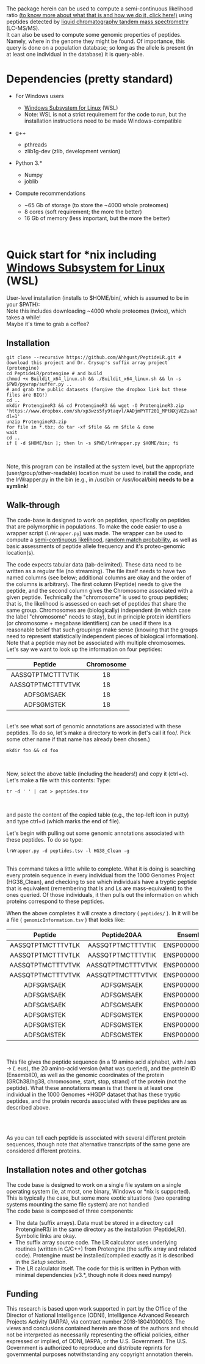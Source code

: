 #

The package herein can be used to compute a semi-continuous likelihood ratio [(to know more about what that is and how we do it, click here!)](about.md) using peptides detected by [liquid chromatography tandem mass spectrometry](https://en.wikipedia.org/wiki/Liquid_chromatography%E2%80%93mass_spectrometry) (LC-MS/MS). \
It can also be used to compute some genomic properties of peptides. Namely, where in the genome they might be found. Of importance, this query is done on a population database; so long as the allele is present (in at least one individual in the database) it is query-able. 

# Dependencies (pretty standard)
* For Windows users
  * [Windows Subsystem for Linux](https://docs.microsoft.com/en-us/windows/wsl/about) (WSL)
  * Note: WSL is not a strict requirement for the code to run, but the installation instructions need to be made Windows-compatible 
* g++
  * pthreads 
  * zlib1g-dev (zlib, development version)
* Python 3.*
  * Numpy
  * joblib

* Compute recommendations
  * ~65 Gb of storage (to store the ~4000 whole proteomes)
  * 8 cores (soft requirement; the more the better)
  * 16 Gb of memory (less important, but the more the better)

<br>

# Quick start for *nix including [Windows Subsystem for Linux](https://docs.microsoft.com/en-us/windows/wsl/about) (WSL)
User-level installation (installs to $HOME/bin/, which is assumed to be in your $PATH): \
Note this includes downloading ~4000 whole proteomes (twice), which takes a while!\
Maybe it's time to grab a coffee?
<br>

## Installation
```
git clone --recursive https://github.com/Ahhgust/PeptideLR.git # download this project and Dr. Crysup's suffix array project (protengine)
cd PeptideLR/protengine # and build
chmod +x Buildit_x64_linux.sh && ./Buildit_x64_linux.sh && ln -s $PWD/pywrap/suffer.py ..
# and grab the public datasets (forgive the dropbox link but these files are BIG!)
cd ..
mkdir ProtengineR3 && cd ProtengineR3 && wget -O ProtengineR3.zip 'https://www.dropbox.com/sh/xp3wzs5fy9taqvl/AADjmPYTT201_MPtNXjVEZuaa?dl=1'
unzip ProtengineR3.zip
for file in *.tbz; do tar -xf $file && rm $file & done
wait
cd ..
if [ -d $HOME/bin ]; then ln -s $PWD/lrWrapper.py $HOME/bin; fi
```
<br>

Note, this program can be installed at the system level, but the appropriate (user/group/other-readable) location must be used to install the code, and the lrWrapper.py in the bin (e.g., in /usr/bin or /usr/local/bin) **needs to be a symlink**!

## Walk-through
The code-base is designed to work on peptides, specifically on peptides that are polymorphic in populations. To make the code easier to use a wrapper script (`lrWrapper.py`) was made. The wrapper can be used to compute a [semi-continuous likelihood](about.md), [random match probability](https://doi.org/10.1016/j.fsigen.2020.102295), as well as basic assessments of peptide allele frequency and it's proteo-genomic location(s).

The code expects tabular data (tab-delimited). These data need to be written as a regular file (no streaming). The file itself needs to have two named columns (see below; additional columns are okay and the order of the columns is arbitrary). The first column (Peptide) needs to give the peptide, and the second column gives the Chromosome associated with a given peptide. Technically the "chromosome" is used to group peptides; that is, the likelihood is assessed on each set of peptides that share the same group. Chromosomes are (biologically) independent (in which case the label "chromosome" needs to stay), but in principle protein identifiers (or chromosome + megabase identifiers) can be used if there is a reasonable belief that such groupings make sense (knowing that the groups need to represent statistically independent pieces of biological information). Note that a peptide may not be associated with multiple chromosomes. Let's say we want to look up the information on four peptides:
<br>

| Peptide | Chromosome |
| :---------: | :--------: |
| AASSQTPTMCTTTVTIK  | 18 |
| AASSQTPTMCTTTVTVK  | 18 |
| ADFSGMSAEK         | 18 |
| ADFSGMSTEK         | 18 |

<br>
Let's see what sort of genomic annotations are associated with these peptides. To do so, let's make a directory to work in (let's call it foo/. Pick some other name if that name has already been chosen.)
<br>

`mkdir foo && cd foo`

<br>

Now, select the above table (including the headers!) and copy it (ctrl+c). Let's make a file with this contents: Type:
<br>

`tr -d ' ' | cat > peptides.tsv`

<br>

and paste the content of the copied table (e.g., the top-left icon in putty) and type ctrl+d (which marks the end of file).

Let's begin with pulling out some genomic annotations associated with these peptides. To do so type:
<br>

`lrWrapper.py -d peptides.tsv -l HG38_Clean -g`

<br>
This command takes a little while to complete. What it is doing is searching every protein sequence in every individual from the 1000 Genomes Project (HG38_Clean), and checking to see which individuals have a tryptic peptide that is equivalent (remembering that Is and Ls are mass-equivalent) to the ones queried. Of those individuals, it then pulls out the information on which proteins correspond to these peptides.

<br>

When the above completes it will create a directory ( `peptides/` ). In it will be a file ( `genomicInformation.tsv` ) that looks like:

| Peptide            | Peptide20AA          |   EnsemblID       | Chromosome  |   Start   |  Stop      |  Strand |
| :----------------: | :------------------: |   :-------------: | :---------: | :-------: | :--------: | :-----: |
| AASSQTPTMCTTTVTLK  |AASSQTPTMCTTTVTIK     |   ENSP00000257197 | chr18       | 31130802  |  31162594  |      -  |
| AASSQTPTMCTTTVTLK  |AASSQTPTMCTTTVTIK     |   ENSP00000257198 | chr18       | 31130513  |  31162594  |      -  |
| AASSQTPTMCTTTVTVK  |AASSQTPTMCTTTVTVK     |   ENSP00000257197 | chr18       | 31130802  |  31162594  |      -  |
| AASSQTPTMCTTTVTVK  |AASSQTPTMCTTTVTVK     |   ENSP00000257198 | chr18       | 31130513  |  31162594  |      -  |
| ADFSGMSAEK         |ADFSGMSAEK            |   ENSP00000331368 | chr18       | 63978308  |  63987278  |      +  |
| ADFSGMSAEK         |ADFSGMSAEK            |   ENSP00000438328 | chr18       | 63983700  |  63987278  |      +  |
| ADFSGMSAEK         |ADFSGMSAEK            |   ENSP00000381072 | chr18       | 63978308  |  63987278  |      +  |
| ADFSGMSTEK         |ADFSGMSTEK            |   ENSP00000331368 | chr18       | 63978308  |  63987278  |      +  |
| ADFSGMSTEK         |ADFSGMSTEK            |   ENSP00000438328 | chr18       | 63983700  |  63987278  |      +  |
| ADFSGMSTEK         |ADFSGMSTEK            |   ENSP00000381072 | chr18       | 63978308  |  63987278  |      +  |

<br>

This file gives the peptide sequence (in a 19 amino acid alphabet, with *I* sos -> *L* eus), the 20 amino-acid version (what was queried), and the protein ID (EnsemblID), as well as the genomic coordinates of the protein (GRCh38/hg38, chromosome, start, stop, strand) of the protein (not the peptide). What these annotations mean is that there is at least one individual in the 1000 Genomes +HGDP dataset that has these tryptic peptides, and the protein records associated with these peptides are as described above.

<br><br>

As you can tell each peptide is associated with several different protein sequences, though note that alternative transcripts of the same gene are considered different proteins.



## Installation notes and other gotchas
The code base is designed to work on a single file system on a single operating system (ie, at most, one binary, Windows or *nix is supported). This is typically the case, but some more exotic situations (two operating systems mounting the same file system) are not handled<br>
The code base is composed of three components:
* The data (suffix arrays). Data must be stored in a directory call ProtengineR3/ in the same directory as the installation (PeptideLR/). Symbolic links are okay.
* The suffix array source code. The LR calculator uses underlying routines (written in C/C++) from Protengine (the suffix array and related code). Protengine must be installed/compiled exactly as it is described in the *Setup* section.
* The LR calculator itself. The code for this is written in Python with minimal dependencies (v3.*, though note it does need numpy)
## Funding

This research is based upon work supported in part by the Office of the Director of National Intelligence (ODNI), Intelligence Advanced Research Projects Activity (IARPA), via contract number 2018-18041000003. The views and conclusions contained herein are those of the authors and should not be interpreted as necessarily representing the official policies, either expressed or implied, of ODNI, IARPA, or the U.S. Government. The U.S. Government is authorized to reproduce and distribute reprints for governmental purposes notwithstanding any copyright annotation therein.

